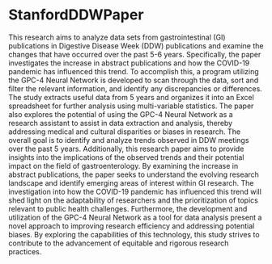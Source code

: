 # StanfordDDWPaper
This research  aims to analyze data sets from gastrointestinal (GI) publications in Digestive Disease Week (DDW) publications and examine the changes that have occurred over the past 5-6 years. Specifically, the paper investigates the increase in abstract publications and how the COVID-19 pandemic has influenced this trend. To accomplish this, a program utilizing the GPC-4 Neural Network is developed to scan through the data, sort and filter the relevant information, and identify any discrepancies or differences. The study extracts useful data from 5 years and organizes it into an Excel spreadsheet for further analysis using multi-variable statistics. The paper also explores the potential of using the GPC-4 Neural Network as a research assistant to assist in data extraction and analysis, thereby addressing medical and cultural disparities or biases in research. The overall goal is to identify and analyze trends observed in DDW meetings over the past 5 years. Additionally, this research paper aims to provide insights into the implications of the observed trends and their potential impact on the field of gastroenterology. By examining the increase in abstract publications, the paper seeks to understand the evolving research landscape and identify emerging areas of interest within GI research. The investigation into how the COVID-19 pandemic has influenced this trend will shed light on the adaptability of researchers and the prioritization of topics relevant to public health challenges. Furthermore, the development and utilization of the GPC-4 Neural Network as a tool for data analysis present a novel approach to improving research efficiency and addressing potential biases. By exploring the capabilities of this technology, this study strives to contribute to the advancement of equitable and rigorous research practices.
